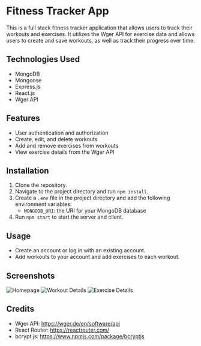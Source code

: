 # Fitness Tracker App

This is a full stack fitness tracker application that allows users to track their workouts and exercises. It utilizes the Wger API for exercise data and allows users to create and save workouts, as well as track their progress over time.

## Technologies Used

- MongoDB
- Mongoose
- Express.js
- React.js
- Wger API

## Features

- User authentication and authorization
- Create, edit, and delete workouts
- Add and remove exercises from workouts
- View exercise details from the Wger API

## Installation

1. Clone the repository.
2. Navigate to the project directory and run `npm install`.
3. Create a `.env` file in the project directory and add the following environment variables:
   - `MONGODB_URI`: the URI for your MongoDB database
4. Run `npm start` to start the server and client.

## Usage

- Create an account or log in with an existing account.
- Add workouts to your account and add exercises to each workout.

## Screenshots

![Homepage](/screenshots/homepage.png)
![Workout Details](/screenshots/workout-details.png)
![Exercise Details](/screenshots/exercise-details.png)

## Credits

- Wger API: https://wger.de/en/software/api
- React Router: https://reactrouter.com/
- bcrypt.js: https://www.npmjs.com/package/bcryptjs

